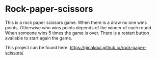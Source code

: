 # Rock-paper-scissors

This is a rock paper scissors game. When there is a draw no one wins points. Otherwise who wins points depends of the winner of each round. When someone wins 5 times the game is over. There is a restart button available to start again the game.

This project can be found here: https://ginakoul.github.io/rock-paper-scissors/